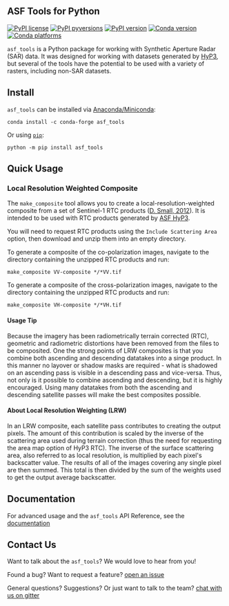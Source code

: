 ## ASF Tools for Python

[![PyPI license](https://img.shields.io/pypi/l/asf_tools.svg)](https://pypi.python.org/pypi/asf_tools/)
[![PyPI pyversions](https://img.shields.io/pypi/pyversions/asf_tools.svg)](https://pypi.python.org/pypi/asf_tools/)
[![PyPI version](https://img.shields.io/pypi/v/asf_tools.svg)](https://pypi.python.org/pypi/asf_tools/)
[![Conda version](https://img.shields.io/conda/vn/conda-forge/asf_tools)](https://anaconda.org/conda-forge/asf_tools)
[![Conda platforms](https://img.shields.io/conda/pn/conda-forge/asf_tools)](https://anaconda.org/conda-forge/asf_tools)

`asf_tools` is a Python package for working with Synthetic Aperture Radar (SAR) data.
It was designed for working with datasets generated by
[HyP3](https://hyp3-docs.asf.alaska.edu/), but several of the tools have the
potential to be used with a variety of rasters, including non-SAR datasets.


## Install

`asf_tools` can be installed via [Anaconda/Miniconda](https://docs.conda.io/en/latest/index.html):

```
conda install -c conda-forge asf_tools
```

Or using [`pip`](https://pypi.org/project/asf_tools/):

```
python -m pip install asf_tools
```

## Quick Usage

### Local Resolution Weighted Composite

The `make_composite` tool allows you to create a local-resolution-weighted composite from a set of Sentinel-1 RTC
products ([D. Small, 2012](https://doi.org/10.1109/IGARSS.2012.6350465)). It is intended to be used with RTC products generated by [ASF HyP3](https://hyp3-docs.asf.alaska.edu/using/vertex).

You will need to request RTC products using the `Include Scattering Area` option, then download and unzip them into an empty directory.

To generate a composite of the co-polarization images, navigate to the directory containing the unzipped RTC products and run:
```
make_composite VV-composite */*VV.tif
```

To generate a composite of the cross-polarization images, navigate to the directory containing the unzipped RTC products and run:
```
make_composite VH-composite */*VH.tif
```

#### Usage Tip
Because the imagery has been radiometrically terrain corrected (RTC), geometric and radiometric distortions have been removed from the files to be composited.  One the strong points of LRW composites is that you combine both ascending and descending datatakes into a singe product.  In this manner no layover or shadow masks are required - what is shadowed on an ascending pass is visible in a descending pass and vice-versa.  Thus, not only is it possible to combine ascending and descending, but it is highly encouraged.  Using many datatakes from both the ascending and descending satellite passes will make the best composites possible.

#### About Local Resolution Weighting (LRW)
In an LRW composite, each satellite pass contributes to creating the output pixels.  The amount of this contribution is scaled by the inverse of the scattering area used during terrain correction (thus the need for requesting the area map option of HyP3 RTC).  The inverse of the surface scattering area, also referred to as local resolution, is multiplied by each pixel's backscatter value.  The results of all of the images covering any single pixel are then summed. This total is then divided by the sum of the weights used to get the output average backscatter.


## Documentation

For advanced usage and the `asf_tools` API Reference, see the 
[documentation](https://hyp3-docs.asf.alaska.edu/tools/asf_tools/)

## Contact Us

Want to talk about the `asf_tools`? We would love to hear from you!

Found a bug? Want to request a feature?
[open an issue](https://github.com/ASFHyP3/asf_tools/issues/new)

General questions? Suggestions? Or just want to talk to the team?
[chat with us on gitter](https://gitter.im/ASFHyP3/community)
